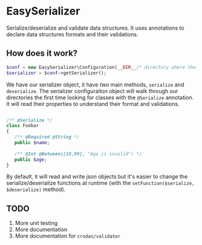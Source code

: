 EasySerializer
==============

Serialize/deserialize and validate data structures. It uses annotations to declare data structures formats and their validations.

How does it work?
------------------

```php
$conf = new EasySerializer\Configuration(__DIR__/* directory where the classes are defined */);
$serializer = $conf->getSerializer();
```

We have our serializer object, it have *two* main methods, `serialize` and `deserialize`. The serializer  configuraiton object will walk through our directories the first time looking for classes with the `@Serialize` annotation. It will read their properties to understand their format and validations.

```php

/** @Serialize */
class Foobar
{
   /** @Required @String */
   public $name;
   
   /** @Int @Between([18,99], "Age is invalid") */
   public $age;
}
```

By default, it will read and write json objects but it's easier to change the serialize/deserialize functions at runtime (with the `setFunction($serialize, $deserialize)` method).

TODO
----

1. More unit testing
2. More documentation
3. More documentation for `crodas/validator` 
